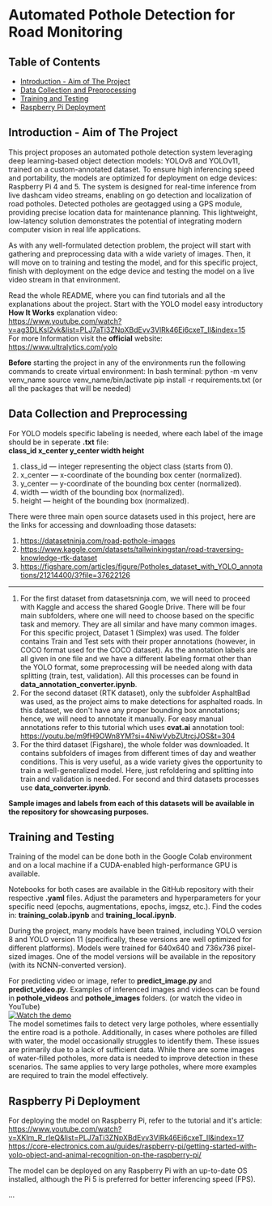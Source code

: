 # Automated Pothole Detection for Road Monitoring

## Table of Contents
- [Introduction - Aim of The Project](#introduction---aim-of-the-project)
- [Data Collection and Preprocessing](#data-collection-and-preprocessing)
- [Training and Testing](#training-and-testing)
- [Raspberry Pi Deployment](#raspberry-pi-deployment)

## Introduction - Aim of The Project
This project proposes an automated pothole detection system leveraging deep learning-based object detection models: YOLOv8 and YOLOv11, trained on a custom-annotated dataset. To ensure high inferencing speed and portability, the models are optimized for deployment on edge devices: Raspberry Pi 4 and 5. The system is designed for real-time inference from live dashcam video streams, enabling on go detection and localization of road potholes. Detected potholes are geotagged using a GPS module, providing precise location data for maintenance planning. This lightweight, low-latency solution demonstrates the potential of integrating modern computer vision in real life applications.

As with any well-formulated detection problem, the project will start with gathering and preprocessing data with a wide variety of images. Then, it will move on to training and testing the model, and for this specific project, finish with deployment on the edge device and testing the model on a live video stream in that environment.

Read the whole README, where you can find tutorials and all the explanations about the project.
Start with the YOLO model easy introductory **How It Works** explanation video: <br>
https://www.youtube.com/watch?v=ag3DLKsl2vk&list=PLJ7aTi3ZNpXBdEvv3VlRk46Ei6cxeT_Il&index=15 <br>
For more Information visit the **official** website: <br>
https://www.ultralytics.com/yolo

**Before** starting the project in any of the environments run the following commands to create virtual environment:
In bash terminal:
python -m venv venv_name
source venv_name/bin/activate
pip install -r requirements.txt (or all the packages that will be needed)

## Data Collection and Preprocessing
For YOLO models specific labeling is needed, where each label of the image should be in seperate **.txt** file: <br>
**class_id x_center y_center width height**
1. class_id — integer representing the object class (starts from 0).
2. x_center — x-coordinate of the bounding box center (normalized).
3. y_center — y-coordinate of the bounding box center (normalized).
4. width — width of the bounding box (normalized).
5. height — height of the bounding box (normalized).

There were three main open source datasets used in this project, here are the links for accessing and downloading those datasets:
1. https://datasetninja.com/road-pothole-images
2. https://www.kaggle.com/datasets/tallwinkingstan/road-traversing-knowledge-rtk-dataset
3. https://figshare.com/articles/figure/Potholes_dataset_with_YOLO_annotations/21214400/3?file=37622126

---

1. For the first dataset from datasetsninja.com, we will need to proceed with Kaggle and access the shared Google Drive. There will be four main subfolders, where one will need to choose based on the specific task and memory. They are all similar and have many common images. For this specific project, Dataset 1 (Simplex) was used. The folder contains Train and Test sets with their proper annotations (however, in COCO format used for the COCO dataset). As the annotation labels are all given in one file and we have a different labeling format other than the YOLO format, some preprocessing will be needed along with data splitting (train, test, validation). All this processes can be found in **data_annotation_converter.ipynb**.
2. For the second dataset (RTK dataset), only the subfolder AsphaltBad was used, as the project aims to make detections for asphalted roads. In this dataset, we don't have any proper bounding box annotations; hence, we will need to annotate it manually. For easy manual annotations refer to this tutorial which uses **cvat.ai** annotation tool: <br>
https://youtu.be/m9fH9OWn8YM?si=4NiwVybZUtrcjJOS&t=304
3. For the third dataset (Figshare), the whole folder was downloaded. It contains subfolders of images from different times of day and weather conditions. This is very useful, as a wide variety gives the opportunity to train a well-generalized model. Here, just refoldering and splitting into train and validation is needed. For second and third datasets processes use **data_converter.ipynb**.

**Sample images and labels from each of this datasets will be available in the repository for showcasing purposes.**

## Training and Testing
Training of the model can be done both in the Google Colab environment and on a local machine if a CUDA-enabled high-performance GPU is available.

Notebooks for both cases are available in the GitHub repository with their respective **.yaml** files. Adjust the parameters and hyperparameters for your specific need (epochs, augmentations, epochs, imgsz, etc.). Find the codes in:
**training_colab.ipynb** and **training_local.ipynb**.

During the project, many models have been trained, including YOLO version 8 and YOLO version 11 (specifically, these versions are well optimized for different platforms). Models were trained for 640x640 and 736x736 pixel-sized images. One of the model versions will be available in the repository (with its NCNN-converted version).

For predicting video or image, refer to **predict_image.py** and **predict_video.py**.
Examples of inferenced images and videos can be found in **pothole_videos** and **pothole_images** folders. (or watch the video in YouTube) <br>
[![Watch the demo](https://img.youtube.com/vi/nSzvAnHtJfE/0.jpg)](https://www.youtube.com/watch?v=nSzvAnHtJfE) <br>
The model sometimes fails to detect very large potholes, where essentially the entire road is a pothole. Additionally, in cases where potholes are filled with water, the model occasionally struggles to identify them. These issues are primarily due to a lack of sufficient data. While there are some images of water-filled potholes, more data is needed to improve detection in these scenarios. The same applies to very large potholes, where more examples are required to train the model effectively.

## Raspberry Pi Deployment
For deploying the model on Raspberry Pi, refer to the tutorial and it's article: <br> 
https://www.youtube.com/watch?v=XKIm_R_rIeQ&list=PLJ7aTi3ZNpXBdEvv3VlRk46Ei6cxeT_Il&index=17 <br>
https://core-electronics.com.au/guides/raspberry-pi/getting-started-with-yolo-object-and-animal-recognition-on-the-raspberry-pi/

The model can be deployed on any Raspberry Pi with an up-to-date OS installed, although the Pi 5 is preferred for better inferencing speed (FPS).

...
